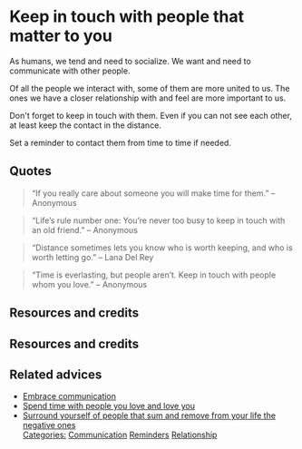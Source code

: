 # Keep in touch with people that matter to you

As humans, we tend and need to socialize. We want and need to communicate with other people. 

Of all the people we interact with, some of them are more united to us. The ones we have a closer relationship with and feel are more important to us.

Don't forget to keep in touch with them. Even if you can not see each other, at least keep the contact in the distance. 

Set a reminder to contact them from time to time if needed.

## Quotes

> “If you really care about someone you will make time for them.” – Anonymous

> “Life’s rule number one: You’re never too busy to keep in touch with an old friend.” – Anonymous

> “Distance sometimes lets you know who is worth keeping, and who is worth letting go.” – Lana Del Rey

> “Time is everlasting, but people aren’t. Keep in touch with people whom you love.” – Anonymous

## Resources and credits

## Resources and credits

## Related advices

- [Embrace communication](../Embrace%20communication/index.md)
- [Spend time with people you love and love you](../Spend%20time%20with%20people%20you%20love%20and%20love%20you/index.md)
- [Surround yourself of people that sum and remove from your life the negative ones](../Surround%20yourself%20of%20people%20that%20sum%20and%20remove%20from%20your%20life%20the%20negative%20ones/index.md)<br/>[Categories:](../Categories/index.md) [Communication](../Categories/Communication.md) [Reminders](../Categories/Reminders.md) [Relationship](../Categories/Relationship.md)